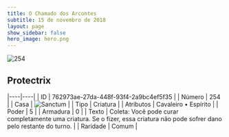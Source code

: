 ```yaml
---
title: O Chamado dos Arcontes
subtitle: 15 de novembro de 2018
layout: page
show_sidebar: false
hero_image: hero.png
---
```


![254](https://cdn.keyforgegame.com/media/card_front/pt/341_254_W9QVJ9XWF94R_pt.png)

## Protectrix

|----|----|
| ID | 762973ae-27da-448f-93f4-2a9bc4ef5f35 |
| Número | 254 |
| Casa | ![Sanctum](https://archonarcana.com/images/thumb/c/c7/Sanctum.png/22px-Sanctum.png "Santuário") |
| Tipo | Criatura |
| Atributos | Cavaleiro • Espírito |
| Poder | 5 |
| Armadura | 0 |
| Texto | Coleta: Você pode curar completamente uma criatura. Se o fizer, essa criatura não pode sofrer dano pelo restante do turno. |
| Raridade | Comum |
